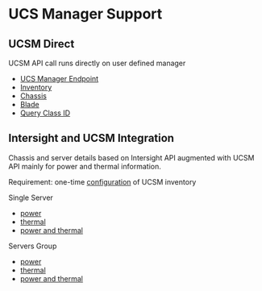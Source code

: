 # UCS Manager Support

## UCSM Direct

UCSM API call runs directly on user defined manager

- [UCS Manager Endpoint](./Manager.md)
- [Inventory](./Inventory.md)
- [Chassis](./Chassis.md)
- [Blade](./Blade.md)
- [Query Class ID](./Query.md)

## Intersight and UCSM Integration

Chassis and server details based on Intersight API augmented with UCSM API mainly for power and thermal information.

Requirement: one-time [configuration](./AccessConfiguration.md) of UCSM inventory

Single Server
- [power](./IntegrationServerPower.md)
- [thermal](./IntegrationServerThermal.md)
- [power and thermal](./IntegrationServerEnv.md)

Servers Group
- [power](./IntegrationServersPower.md)
- [thermal](./IntegrationServersThermal.md)
- [power and thermal](./IntegrationServersEnv.md)
